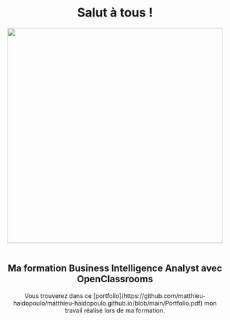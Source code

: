 <h1 align="center">Salut à tous !</h1>
<div align="center">
  <img src="https://github.com/user-attachments/assets/50fe1172-1285-4e08-bd71-b51dbdbb78c2" width="500">
</div>
<br>
<h2 align="center"> Ma formation Business Intelligence Analyst avec OpenClassrooms </h2>

<p align="center">Vous trouverez dans ce [portfolio](https://github.com/matthieu-haidopoulo/matthieu-haidopoulo.github.io/blob/main/Portfolio.pdf) mon travail réalisé lors de ma formation.</p>
